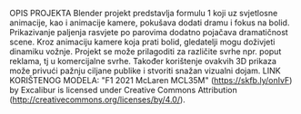OPIS PROJEKTA
Blender projekt predstavlja formulu 1 koji uz svjetlosne animacije, kao i animacije kamere, pokušava dodati dramu i fokus na bolid. Prikazivanje paljenja rasvjete po parovima dodatno pojačava dramatičnost scene. Kroz animaciju kamere koja prati bolid, gledatelji mogu doživjeti dinamiku vožnje.
Projekt se može prilagoditi za različite svrhe npr. poput reklama, tj u komercijalne svrhe.  Također korištenje ovakvih 3D prikaza može privući pažnju ciljane publike i stvoriti snažan vizualni dojam.
LINK KORIŠTENOG MODELA:
    "F1 2021 McLaren MCL35M" (https://skfb.ly/onIvF) by Excalibur is licensed under Creative      Commons Attribution (http://creativecommons.org/licenses/by/4.0/).
